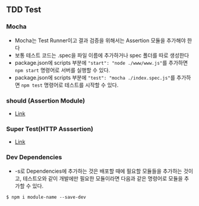 ## TDD Test

### Mocha
- Mocha는 Test Runner이고 결과 검증을 위해서는 Assertion 모듈을 추가해야 한다
- 보통 테스트 코드는 .spec을 파일 이름에 추가하거나 spec 폴더를 따로 생성한다
- package.json에 scripts 부분에 `"start": "node ./www/www.js"`를 추가하면 `npm start` 명령어로 서버를 실행할 수 있다.
- package.json에 scripts 부분에 `"test": "mocha ./index.spec.js"`를 추가하면 `npm test` 명령어로 테스트를 시작할 수 있다.

### should (Assertion Module)
- [Link](https://github.com/shouldjs/should.js)

### Super Test(HTTP Asssertion)
- [Link](https://github.com/visionmedia/supertest)

### Dev Dependencies

- -s로 Dependencies에 추가하는 것은 배포할 때에 필요할 모듈들을 추가하는 것이고, 테스트오와 같이 개발에만 필요한 모듈이라면 다음과 같은 명령어로 모듈을 추가할 수 있다.

```
$ npm i module-name --save-dev
```